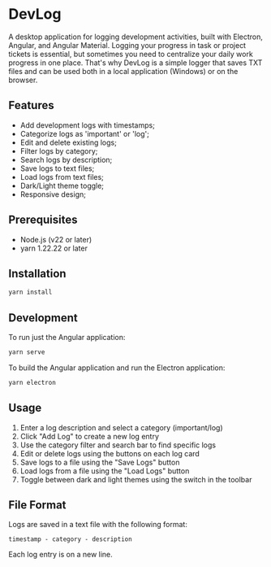 # DevLog

A desktop application for logging development activities, built with Electron, Angular, and Angular Material.
Logging your progress in task or project tickets is essential, but sometimes you need to centralize your daily work progress in one place. That's why DevLog is a simple logger that saves TXT files and can be used both in a local application (Windows) or on the browser.

## Features

- Add development logs with timestamps;
- Categorize logs as 'important' or 'log';
- Edit and delete existing logs;
- Filter logs by category;
- Search logs by description;
- Save logs to text files;
- Load logs from text files;
- Dark/Light theme toggle;
- Responsive design;

## Prerequisites

- Node.js (v22 or later)
- yarn 1.22.22 or later

## Installation

```bash
yarn install
```

## Development

To run just the Angular application:

```bash
yarn serve
```

To build the Angular application and run the Electron application:

```bash
yarn electron
```

## Usage

1. Enter a log description and select a category (important/log)
2. Click "Add Log" to create a new log entry
3. Use the category filter and search bar to find specific logs
4. Edit or delete logs using the buttons on each log card
5. Save logs to a file using the "Save Logs" button
6. Load logs from a file using the "Load Logs" button
7. Toggle between dark and light themes using the switch in the toolbar

## File Format

Logs are saved in a text file with the following format:
```
timestamp - category - description
```

Each log entry is on a new line.